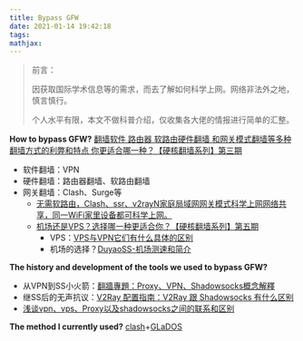 ```yaml
---
title: Bypass GFW
date: 2021-01-14 19:42:18
tags:
mathjax:
---
```


> 前言：
>
> 因获取国际学术信息等的需求，而去了解如何科学上网。网络非法外之地，慎言慎行。
>
> 个人水平有限，本文不做科普介绍，仅收集各大佬的情报进行简单的汇整。

**How to bypass GFW?**	[翻墙软件 路由器 软路由硬件翻墙 和网关模式翻墙等多种翻墙方式的利弊和特点 你更适合哪一种？【硬核翻墙系列】第三期](https://www.youtube.com/watch?v=f9ohvZyQrmY&list=PLqybz7NWybwUgR-S6m78tfd-lV4sBvGFG&index=3)

- 软件翻墙：VPN
- 硬件翻墙：路由器翻墙、软路由翻墙
- 网关翻墙：Clash、Surge等
  - [无需软路由，Clash、ssr、v2rayN家庭局域网网关模式科学上网网络共享，同一WiFi家里设备都可科学上网。](https://www.youtube.com/watch?v=Y6dDuL73Vxo)
  - [机场还是VPS？选择哪一种更适合你？【硬核翻墙系列】第五期](https://www.youtube.com/watch?v=kf90r28t4f0&list=PLqybz7NWybwUgR-S6m78tfd-lV4sBvGFG&index=5)
    - VPS：[VPS与VPN它们有什么具体的区别](https://cn.hostgator.com/news/product/vps/3957.html#:~:text=VPS%E5%92%8CVPN%E6%98%AF%E4%B8%A4%E4%B8%AA%E7%BB%8F%E5%B8%B8%E6%B7%B7%E6%B7%86%E7%9A%84%E6%9C%AF%E8%AF%AD%E3%80%82&text=%E5%AE%9E%E9%99%85%E4%B8%8A%EF%BC%8C%E8%99%9A%E6%8B%9F%E4%B8%93%E7%94%A8%E6%9C%8D%E5%8A%A1%E5%99%A8,%E9%80%9A%E5%B8%B8%E8%A2%AB%E7%BB%84%E5%90%88%E5%9C%A8%E4%B8%80%E8%B5%B7%E3%80%82)
    - 机场的选择？[DuyaoSS-机场测速和简介](https://www.duyaoss.com/)

**The history and development of  the tools we used to bypass GFW?**	

- 从VPN到SS小火箭：[翻牆專題：Proxy、VPN、Shadowsocks概念解釋](https://carsonwah.github.io/proxy-vpn-shadowsocks-concept.html)	
- 继SS后的无声抗议：[V2Ray 配置指南：V2Ray 跟 Shadowsocks 有什么区别](https://guide.v2fly.org/#%E5%B8%B8%E8%A7%81%E9%97%AE%E9%A2%98-q-a)
- [浅谈vpn、vps、Proxy以及shadowsocks之间的联系和区别](https://medium.com/@thomas_summon/%E6%B5%85%E8%B0%88vpn-vps-proxy%E4%BB%A5%E5%8F%8Ashadowsocks%E4%B9%8B%E9%97%B4%E7%9A%84%E8%81%94%E7%B3%BB%E5%92%8C%E5%8C%BA%E5%88%AB-b0198f92db1b)

**The method I currently used?**	[clash](https://github.com/Fndroid/clash_for_windows_pkg/releases)+[GLaDOS](https://glados.network/)